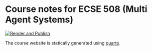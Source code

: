 # Course notes for ECSE 508 (Multi Agent Systems)

[![Render and Publish](https://github.com/adityam/multi-agent-systems/actions/workflows/quarto-render.yml/badge.svg)](https://github.com/adityam/multi-agent-systems/actions/workflows/quarto-render.yml)

The course website is statically generated using [quarto](https://quarto.org).
